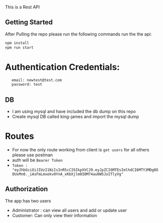 This is a Rest API

## Getting Started
After Pulling the repo please run the following commands run the the api:

```bash
npm install
npm run start
```

# Authentication Credentials:

```bash
   email: newtest@test.com
   password: test
```

## DB 
- I am using mysql and have included the db dump on this repo
- Create mysql DB called king-james and import the mysql dump

# Routes 
- For now the only route working from client is `get users` for all others please use postman
- auth will be `Bearer Token` 
- `Token : "eyJhbGciOiJIUzI1NiIsInR5cCI6IkpXVCJ9.eyJpZCI6MTEsImlhdCI6MTY3MDg0ODUxMn0._iAsFmLmxekvOYnA_xKbXjlm0I0M74au0W5JoITlyVg"`

## Authorization
The app has two users
- Administrator : can view all users and add or update user
- Customer: Can only view their information
